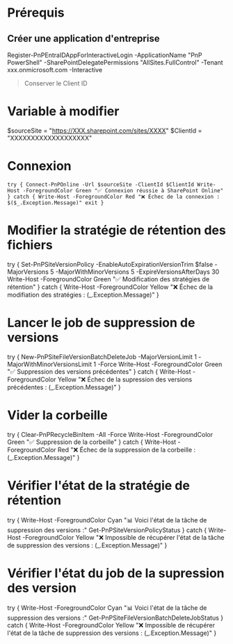 # Prérequis
## Créer une application d'entreprise 

Register-PnPEntraIDAppForInteractiveLogin -ApplicationName "PnP PowerShell" -SharePointDelegatePermissions "AllSites.FullControl" -Tenant xxx.onmicrosoft.com -Interactive

> Conserver le Client ID

# Variable à modifier
$sourceSite = "https://XXX.sharepoint.com/sites/XXXX"
$ClientId = "XXXXXXXXXXXXXXXXXXX"

# Connexion

`try {
    Connect-PnPOnline -Url $sourceSite -ClientId $ClientId
    Write-Host -ForegroundColor Green "✅ Connexion réussie à SharePoint Online"
}
catch {
    Write-Host -ForegroundColor Red "❌ Échec de la connexion : $($_.Exception.Message)"
    exit
}`

# Modifier la stratégie de rétention des fichiers
try {
    Set-PnPSiteVersionPolicy -EnableAutoExpirationVersionTrim $false -MajorVersions 5 -MajorWithMinorVersions 5 -ExpireVersionsAfterDays 30
    Write-Host -ForegroundColor Green "✅ Modification des stratégies de rétention"
}
catch {
    Write-Host -ForegroundColor Yellow "❌ Échec de la modifiation des stratégies : $($_.Exception.Message)"
}

# Lancer le job de suppression de versions
try {
    New-PnPSiteFileVersionBatchDeleteJob -MajorVersionLimit 1 -MajorWithMinorVersionsLimit 1 -Force
    Write-Host -ForegroundColor Green "✅ Suppression des versions précédentes"
}
catch {
    Write-Host -ForegroundColor Yellow "❌ Échec de la supression des versions précédentes : $($_.Exception.Message)"
}

# Vider la corbeille
try {
    Clear-PnPRecycleBinItem -All -Force
    Write-Host -ForegroundColor Green "✅ Suppression de la corbeille"
}
catch {
    Write-Host -ForegroundColor Red "❌ Échec de la suppression de la corbeille : $($_.Exception.Message)"
}

# Vérifier l'état de la stratégie de rétention
try {
    Write-Host -ForegroundColor Cyan "📊 Voici l'état de la tâche de suppression des versions :"
    Get-PnPSiteVersionPolicyStatus
}
catch {
    Write-Host -ForegroundColor Yellow "❌ Impossible de récupérer l'état de la tâche de suppression des versions : $($_.Exception.Message)"
}

# Vérifier l'état du job de la supression des version
try {
    Write-Host -ForegroundColor Cyan "📊 Voici l'état de la tâche de suppression des versions :"
    Get-PnPSiteFileVersionBatchDeleteJobStatus
}
catch {
    Write-Host -ForegroundColor Yellow "❌ Impossible de récupérer l'état de la tâche de suppression des versions : $($_.Exception.Message)"
}